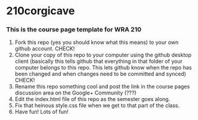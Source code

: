 210corgicave
====

### This is the course page template for WRA 210

1. Fork this repo (yes you should know what this means) to your own github account. CHECK!
2. Clone your copy of this repo to your computer using the github desktop client (basically this tells github that everything in that folder of your computer belongs to this repo. This lets github know when the repo has been changed and when changes need to be committed and synced) CHECK!
3. Rename this repo something cool and post the link in the course pages discussion area on the Google+ Community (???)
4. Edit the index.html file of this repo as the semester goes along. 
5. Fix that heinous style.css file when we get to that part of the class.
6. Have fun! Lots of fun!
